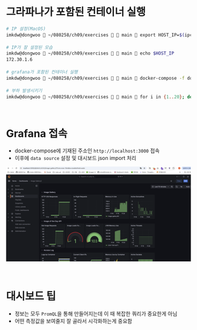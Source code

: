 # 그라파나가 포함된 컨테이너 실행

```bash
# IP 설정(MacOS)
imkdw@dongwoo  ~/080258/ch09/exercises   main  export HOST_IP=$(ipconfig getifaddr en0)

# IP가 잘 설정된 모습
imkdw@dongwoo  ~/080258/ch09/exercises   main  echo $HOST_IP
172.30.1.6

# grafana가 포함된 컨테이너 실행
imkdw@dongwoo  ~/080258/ch09/exercises   main  docker-compose -f docker-compose-with-grafana.yml up -d --scale accesslog=3

# 부하 발생시키기
imkdw@dongwoo  ~/080258/ch09/exercises   main  for i in {1..20}; do curl http://localhost:8010 > /dev/null; done
```

<br>

# Grafana 접속

- docker-compose에 기재된 주소인 `http://localhost:3000` 접속
- 이후에 `data source` 설정 및 대시보드 json import 처리

![alt text](image-7.png)

<br>

# 대시보드 팁

- 정보는 모두 `PromQL`을 통해 만들어지는데 이 때 복잡한 쿼리가 중요한게 아님
- 어떤 측정값을 보여줄지 잘 골라서 시각화하는게 중요함
